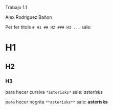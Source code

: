 Trabajo 1.1

Alex Rodriguez Bañon

Per fer titols
```# H1 ## H2 ### H3 ...```
sale:
# H1
## H2
### H3
para hecer cursiva ```*asterisks*```
sale:
*asterisks*

para hecer negrita ``**asterisks**``
sale: **asterisks**
